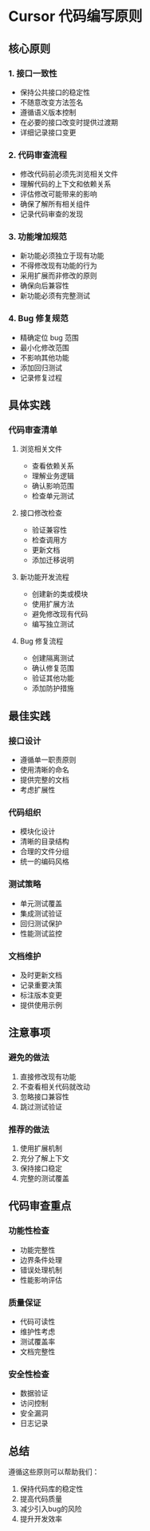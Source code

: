 # Cursor 代码编写原则

## 核心原则

### 1. 接口一致性
- 保持公共接口的稳定性
- 不随意改变方法签名
- 遵循语义版本控制
- 在必要的接口改变时提供过渡期
- 详细记录接口变更

### 2. 代码审查流程
- 修改代码前必须先浏览相关文件
- 理解代码的上下文和依赖关系
- 评估修改可能带来的影响
- 确保了解所有相关组件
- 记录代码审查的发现

### 3. 功能增加规范
- 新功能必须独立于现有功能
- 不得修改现有功能的行为
- 采用扩展而非修改的原则
- 确保向后兼容性
- 新功能必须有完整测试

### 4. Bug 修复规范
- 精确定位 bug 范围
- 最小化修改范围
- 不影响其他功能
- 添加回归测试
- 记录修复过程

## 具体实践

### 代码审查清单
1. 浏览相关文件
   - 查看依赖关系
   - 理解业务逻辑
   - 确认影响范围
   - 检查单元测试

2. 接口修改检查
   - 验证兼容性
   - 检查调用方
   - 更新文档
   - 添加迁移说明

3. 新功能开发流程
   - 创建新的类或模块
   - 使用扩展方法
   - 避免修改现有代码
   - 编写独立测试

4. Bug 修复流程
   - 创建隔离测试
   - 确认修复范围
   - 验证其他功能
   - 添加防护措施

## 最佳实践

### 接口设计
- 遵循单一职责原则
- 使用清晰的命名
- 提供完整的文档
- 考虑扩展性

### 代码组织
- 模块化设计
- 清晰的目录结构
- 合理的文件分组
- 统一的编码风格

### 测试策略
- 单元测试覆盖
- 集成测试验证
- 回归测试保护
- 性能测试监控

### 文档维护
- 及时更新文档
- 记录重要决策
- 标注版本变更
- 提供使用示例

## 注意事项

### 避免的做法
1. 直接修改现有功能
2. 不查看相关代码就改动
3. 忽略接口兼容性
4. 跳过测试验证

### 推荐的做法
1. 使用扩展机制
2. 充分了解上下文
3. 保持接口稳定
4. 完整的测试覆盖

## 代码审查重点

### 功能性检查
- 功能完整性
- 边界条件处理
- 错误处理机制
- 性能影响评估

### 质量保证
- 代码可读性
- 维护性考虑
- 测试覆盖率
- 文档完整性

### 安全性检查
- 数据验证
- 访问控制
- 安全漏洞
- 日志记录

## 总结
遵循这些原则可以帮助我们：
1. 保持代码库的稳定性
2. 提高代码质量
3. 减少引入bug的风险
4. 提升开发效率 